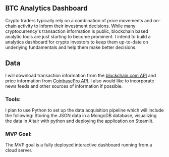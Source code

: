 ## **BTC Analytics Dashboard**

Crypto traders typically rely on a combination of price movements and on-chain activity to inform their investment decisions. While many cryptocurrency's transaction information is public, blockchain based analytic tools are just starting to become prominent. I intend to build a analytics dashboard for crypto investors to keep them up-to-date on underlying fundamentals and help them make better decisions.

## Data ##
I will download transaction information from the [blockchain.com API](https://www.blockchain.com/api) and price information from [CoinbasePro API](https://developers.coinbase.com/). I also would like to incorporate news feeds and other sources of information if possible.

### **Tools:**
I plan to use Python to set up the data acquisition pipeline which will include the following: Storing the JSON data in a MongoDB database, visualizing the data in Altair with python and deploying the application on Steamlit.

### **MVP Goal:**
The MVP goal is a fully deployed interactive dashboard running from a cloud server.

